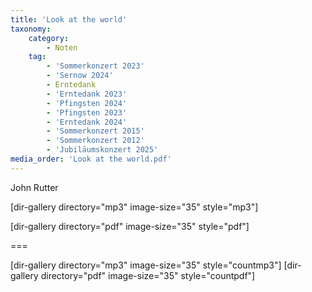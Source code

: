 ```yaml
---
title: 'Look at the world'
taxonomy:
    category:
        - Noten
    tag:
        - 'Sommerkonzert 2023'
        - 'Sernow 2024'
        - Erntedank
        - 'Erntedank 2023'
        - 'Pfingsten 2024'
        - 'Pfingsten 2023'
        - 'Erntedank 2024'
        - 'Sommerkonzert 2015'
        - 'Sommerkonzert 2012'
        - 'Jubiläumskonzert 2025'
media_order: 'Look at the world.pdf'
---
```


John Rutter

[dir-gallery directory="mp3" image-size="35" style="mp3"]

[dir-gallery directory="pdf" image-size="35" style="pdf"]

===

[dir-gallery directory="mp3" image-size="35" style="countmp3"]
[dir-gallery directory="pdf" image-size="35" style="countpdf"]